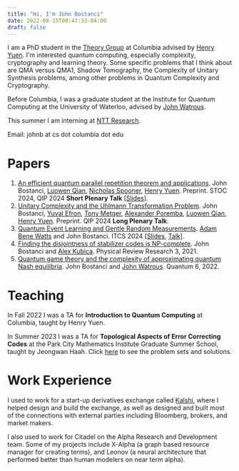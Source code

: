 ```yaml
---
title: "Hi, I'm John Bostanci"
date: 2022-08-15T00:47:33-04:00
draft: false
---
```

I am a PhD student in the [Theory Group](https://theory.cs.columbia.edu/) at Columbia advised by [Henry Yuen](https://henryyuen.net/).  I'm interested quantum computing, especially complexity, cryptography and learning theory.  Some specific problems that I think about are QMA versus QMA1, Shadow Tomography, the Complexity of Unitary Synthesis problems, among other problems in Quantum Complexity and Cryptography. 

Before Columbia, I was a graduate student at the Institute for Quantum Computing at the University of Waterloo, advised by [John Watrous](https://johnwatrous.com/).

This summer I am interning at [NTT Research](https://ntt-research.com/cis/).

Email: johnb at cs dot columbia dot edu

# Papers
1. [An efficient quantum parallel repetition theorem and applications](https://arxiv.org/abs/2311.10681). John Bostanci, [Luowen Qian](https://cs-people.bu.edu/luowenq/), [Nicholas Spooner](https://spooner.cc), [Henry Yuen](https://henryyuen.net). Preprint. STOC 2024, QIP 2024 __Short Plenary Talk__ \[[Slides](/pdfs/Efficient_Parallel_Repetition_QIP2024.pdf)\].
2. [Unitary Complexity and the Uhlmann Transformation Problem](https://arxiv.org/abs/2306.13073). John Bostanci, [Yuval Efron](https://zxrtde.github.io/), [Tony Metger](https://scholar.google.com/citations?user=sgcI--IAAAAJ&hl=en), [Alexander Poremba](http://www.its.caltech.edu/~aporemba/), [Luowen Qian](https://cs-people.bu.edu/luowenq/), [Henry Yuen](https://henryyuen.net). Preprint. QIP 2024 __Long Plenary Talk__.
3. [Quantum Event Learning and Gentle Random Measurements](https://arxiv.org/abs/2210.09155). [Adam Bene Watts](https://www.adambenewatts.ca/) and John Bostanci. ITCS 2024 \[[Slides](/pdfs/Quantum_Event_Finding_Gentle_Random_Measurements_ITCS2024.pdf), [Talk](https://www.youtube.com/watch?v=6poTVyYrEOs)\].
4. [Finding the disjointness of stabilizer codes is NP-complete](https://arxiv.org/abs/2108.04738). John Bostanci and [Alex Kubica](https://scholar.google.com/citations?user=D8VDo7YAAAAJ&hl=en). Physical Review Research 3, 2021.
5. [Quantum game theory and the complexity of approximating quantum Nash equilibria](https://arxiv.org/abs/2102.00512). John Bostanci and [John Watrous](https://johnwatrous.com/). Quantum 6, 2022.

# Teaching
In Fall 2022 I was a TA for __Introduction to Quantum Computing__ at Columbia, taught by Henry Yuen.

In Summer 2023 I was a TA for __Topological Aspects of Error Correcting Codes__ at the Park City Mathematics Institute Graduate Summer School, taught by Jeongwan Haah.  Click [here](pcmi) to see the problem sets and solutions.

# Work Experience
I used to work for a start-up derivatives exchange called [Kalshi](https://kalshi.com/), where I helped design and build the exchange, as well as designed and built most of the connections with external parties including Bloomberg, brokers, and market makers.   

I also used to work for Citadel on the Alpha Research and Development team.  Some of my projects include X-Alpha (a graph based resource manager for creating terms), and Leonov (a neural architecture that performed better than human modelers on near term alpha).  
